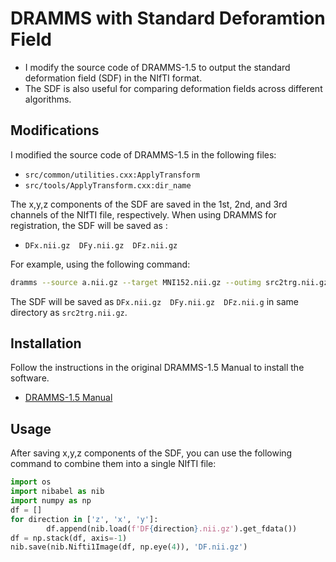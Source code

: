 # DRAMMS with Standard Deforamtion Field
+ I modify the source code of DRAMMS-1.5 to output the standard deformation field (SDF) in the NIfTI format. 
+ The SDF is also useful for comparing deformation fields across different algorithms. 

## Modifications

I modified the source code of DRAMMS-1.5 in the following files:
  + `src/common/utilities.cxx:ApplyTransform`
  + `src/tools/ApplyTransform.cxx:dir_name`

The x,y,z components of the SDF are saved in the 1st, 2nd, and 3rd channels of the NIfTI file, respectively. When using DRAMMS for registration, the SDF will be saved as :
  + `DFx.nii.gz  DFy.nii.gz  DFz.nii.gz`

For example, using the following command:
```bash
dramms --source a.nii.gz --target MNI152.nii.gz --outimg src2trg.nii.gz --outdef def_src2trg.nii.gz
```
The SDF will be saved as `DFx.nii.gz  DFy.nii.gz  DFz.nii.g` in same directory as `src2trg.nii.gz`.

## Installation
Follow the instructions in the original DRAMMS-1.5 Manual to install the software. 
+ [DRAMMS-1.5 Manual](https://www.cbica.upenn.edu/sbia/software/dramms/_downloads/DRAMMS_Software_Manual.pdf)

## Usage
After saving x,y,z components of the SDF, you can use the following command to combine them into a single NIfTI file:
```python
import os
import nibabel as nib
import numpy as np
df = []
for direction in ['z', 'x', 'y']:
        df.append(nib.load(f'DF{direction}.nii.gz').get_fdata())
df = np.stack(df, axis=-1)
nib.save(nib.Nifti1Image(df, np.eye(4)), 'DF.nii.gz')
```
